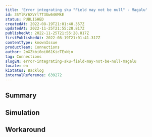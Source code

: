 ```yaml
---
title: 'Error integrating sku "Field may not be null" - Magalu'
id: 3SYlRr6XVrl7T3Uw646MkE
status: PUBLISHED
createdAt: 2022-08-19T21:01:40.357Z
updatedAt: 2022-11-25T21:55:28.817Z
publishedAt: 2022-11-25T21:55:28.817Z
firstPublishedAt: 2022-08-19T21:01:41.317Z
contentType: knownIssue
productTeam: Connections
author: 2mXZkbi0oi061KicTExNjo
tag: Connections
slugEN: error-integrating-sku-field-may-not-be-null-magalu
locale: en
kiStatus: Backlog
internalReference: 639272
---
```


## Summary



## Simulation



## Workaround



